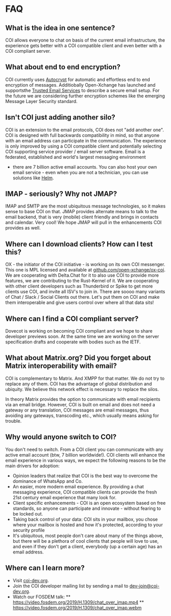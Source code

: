 # FAQ

## What is the idea in one sentence?
COI allows everyone to chat on basis of the current email infrastructure, the experience gets better with a COI compatible client and even better with a COI compliant server.

## What about end to end encryption?
COI currently uses [Autocrypt](https://autocrypt.org) for automatic and effortless end to end encryption of messages.
Additiobally Open-Xchange has launched and supportsthe  [Trusted Email Services](https://TESMail.org) to describe a secure email setup. 
For the future we are considering further encryption schemes like the emerging Message Layer Security standard.

## Isn't COI just adding another silo?
COI is an extension to the email protocols, COI does not "add another one". 
COI is designed with full backwards compatibility in mind, so that anyone with an email address can participate in the communication. 
The experience is only improved by using a COI compatible client and potentially selecting COI supporting 
service provider / email server software. Email is a federated, established and world's largest messaging environment
- there are 7 billion active email accounts. You can also host your own email service - even when you are not a technician, 
you can use solutions like [Helm](https://thehelm.com/).

## IMAP - seriously? Why not JMAP?
IMAP and SMTP are the most ubiquitous message technologies, so it makes sense to base COI on that. 
JMAP provides alternate means to talk to the email backend, that is very (mobile) client friendly and brings in contacts and 
calendar. Very cool! We hope JMAP will pull in the enhancements COI provides as well. 

## Where can I download clients? How can I test this?
OX - the initiator of the COI initiative - is working on its own COI messenger. This one is MPL licensed and available at 
[github.com/open-xchange/ox-coi](https://github.com/open-xchange/ox-coi).
We are cooperating with Delta.Chat for it to also use COI to provide more features, we are contributing to the Rust-Kernel of it. 
We are cooperating with other client developers such as Thunderbird or Spike to get more clients use COI, and invite all ISV's to join in. There are soooo many variants of Chat / Slack / Social Clients out there. Let's put them on COI and make them interoperable and give users control over where all that data sits!

## Where can I find a COI compliant server?
Dovecot is working on becoming COI compliant and we hope to share developer previews soon. At the same time we are working on the server specification drafts and cooperate with bodies such as the IETF.

## What about Matrix.org? Did you forget about Matrix interoperability with email?
COI is complementary to Matrix. And XMPP for that matter. We do not try to replace any of them. COI has the advantage of global distribution and ubiquity. We believe this network effect is necessary to replace the silos.

In theory Matrix provides the option to communicate with email recipients via an email bridge. However, COI is built on email and does not need a gateway or any translation, COI messages are email messages, thus avoiding any gateways, transcoding etc., which usually means asking for trouble.

## Why would anyone switch to COI?
You don't need to switch. From a COI client you can communicate with any active email account (btw, 7 billion worldwide!). COI clients will enhance the email experience in various ways, we expect the following reasons to be the main drivers for adoption:

* Opinion leaders that realize that COI is the best way to overcome the dominance of WhatsApp and Co.
* An easier, more modern email experience. By providing a chat messaging experience, COI compatible clients can provide the fresh 21st century email experience that many look for.
* Client specific enhancements - COI is an open ecosystem based on free standards, so anyone can participate and innovate - without fearing to be locked out.
* Taking back control of your data: COI sits in your mailbox, you chose where your mailbox is hosted and how it's protected, according to your security profile
* It's ubiquitous, most people don't care about many of the things above, but there will be a plethora of cool clients that people will love to use, and even if they don't get a client, everybody (up a certain age) has an email address.

## Where can I learn more?
* Visit [coi-dev.org](https://coi-dev.org).
* Join the COI developer mailing list by sending a mail to [dev-join@coi-dev.org](mailto://dev-join@coi-dev.org?subject=subscribe&body=please%20subscribe%20me%20to%20the%20COI%20mailing%20list.).
* Watch our FOSDEM talk:
** https://video.fosdem.org/2019/H.1309/chat_over_imap.mp4
** https://video.fosdem.org/2019/H.1309/chat_over_imap.webm

